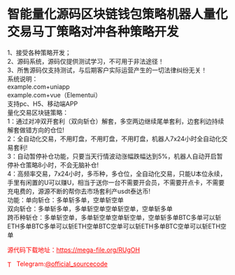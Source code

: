 # 智能量化源码区块链钱包策略机器人量化交易马丁策略对冲各种策略开发

1、接受各种策略开发；<br>2、源码系统，源码仅提供测试学习，不可用于非法途径！<br>3、所售源码仅支持测试，与后期客户实际运营产生的一切法律纠纷无关！<br>系统说明：<br>example.com+uniapp<br>example.com+vue（Elementui）<br>支持pc、H5、移动端APP<br>量化交易区块链策略：<br>1：通过对冲双开套利（双向斩仓）解套，多空两边继续尾单套利，边套利边持续解套做错方向的仓位!<br>2：全自动化交易，不用盯盘，不用盯盘，不用盯盘，机器人7x24小时全自动化交易套利!<br>3：自动暂停补仓功能，只要当天行情波动涨幅跌幅达到5%，机器人自动开启暂停补仓策略8小时，不会无脑补仓!<br>4：高频率交易，7x24小时，多币种，多仓位，全自动化交易，只能U本位永续，手里有闲置的U可以赚U，相当于送你一台不需要开会员，不需要开点卡，不需要充电费的，源源不断的帮你去市场套利产usdt泰达币!<br>功能：单向斩仓：多单斩多单，空单斩空单<br>双向斩仓：多单斩多单，多单斩空单空单斩空单，空单斩多单<br>跨币种斩仓：多单斩空单，多单斩空单空单斩空单，空单斩多单BTC多单可以斩ETH多单BTC多单可以斩ETH空单BTC空单可以斩ETH多单BTC空单可以斩ETH空单<br>


<p style="color: red;">源代码下载地址：<a href="https://mega-file.org/RUgOH" style="color: red;">https://mega-file.org/RUgOH</a></p><p style="color: red;"><img src="https://cdn-icons-png.flaticon.com/512/2111/2111646.png" alt="Telegram Icon" style="width: 16px; vertical-align: middle; margin-right: 5px;">Telegram:<a href="https://t.me/official_sourcecode" style="color: red;">@official_sourcecode</a></p>
